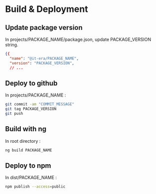 
# Build & Deployment

## Update package version

In projects/PACKAGE_NAME/package.json, update PACKAGE_VERSION string.

```json
{{
  "name": "@it-era/PACKAGE_NAME",
  "version": "PACKAGE_VERSION",
  // ...
```

## Deploy to github

In projects/PACKAGE_NAME :

```bash
git commit -am "COMMIT_MESSAGE"
git tag PACKAGE_VERSION
git push
```

## Build with ng

In root directory :

```bash
ng build PACKAGE_NAME
```

## Deploy to npm

In dist/PACKAGE_NAME :

```bash
npm publish --access=public
```
